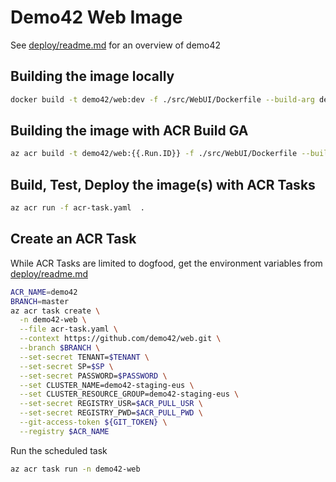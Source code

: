 # Demo42 Web Image
See [deploy/readme.md](../deploy/readme.md) for an overview of demo42

## Building the image locally
```sh
docker build -t demo42/web:dev -f ./src/WebUI/Dockerfile --build-arg demo42.azurecr.io .
```

## Building the image with ACR Build GA
```sh
az acr build -t demo42/web:{{.Run.ID}} -f ./src/WebUI/Dockerfile --build-arg demo42.azurecr.io .
```

## Build, Test, Deploy the image(s) with ACR Tasks
```sh
az acr run -f acr-task.yaml  .
```

## Create an ACR Task
While ACR Tasks are limited to dogfood, get the environment variables from [deploy/readme.md](../deploy/readme.md#Get-the-credentials-from-KeyVault)
```sh
ACR_NAME=demo42
BRANCH=master
az acr task create \
  -n demo42-web \
  --file acr-task.yaml \
  --context https://github.com/demo42/web.git \
  --branch $BRANCH \
  --set-secret TENANT=$TENANT \
  --set-secret SP=$SP \
  --set-secret PASSWORD=$PASSWORD \
  --set CLUSTER_NAME=demo42-staging-eus \
  --set CLUSTER_RESOURCE_GROUP=demo42-staging-eus \
  --set-secret REGISTRY_USR=$ACR_PULL_USR \
  --set-secret REGISTRY_PWD=$ACR_PULL_PWD \
  --git-access-token ${GIT_TOKEN} \
  --registry $ACR_NAME 
```
Run the scheduled task
```sh
az acr task run -n demo42-web
```
